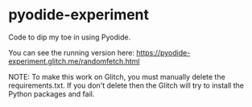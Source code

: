 # pyodide-experiment

Code to dip my toe in using Pyodide.

You can see the running version here: https://pyodide-experiment.glitch.me/randomfetch.html

NOTE: To make this work on Glitch, you must manually delete the requirements.txt.
If you don't delete then the Glitch will try to install the Python packages and fail.
